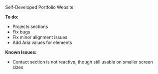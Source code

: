 Self-Developed Portfolio Website

**To do:**
- Projects sections
- Fix bugs
- Fix minor alignment issues
- Add Aria values for elements


**Known Issues:**
- Contact section is not reactive, though still usable on smaller screen sizes
